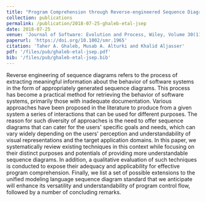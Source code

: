 ```yaml
---
title: "Program Comprehension through Reverse-engineered Sequence Diagrams: A Systematic Review"
collection: publications
permalink: /publication/2018-07-25-ghaleb-etal-jsep
date: 2018-07-25
venue: 'Journal of Software: Evolution and Process, Wiley, Volume 30(11), pp e1965'
paperurl: 'https://doi.org/10.1002/smr.1965'
citation: 'Taher A. Ghaleb, Musab A. Alturki and Khalid Aljasser'
pdf: '/files/pub/ghaleb-etal-jsep.pdf'
bib: '/files/pub/ghaleb-etal-jsep.bib'
---
```


Reverse engineering of sequence diagrams refers to the process of extracting meaningful information about the behavior of software systems in the form of appropriately generated sequence diagrams. This process has become a practical method for retrieving the behavior of software systems, primarily those with inadequate documentation. Various approaches have been proposed in the literature to produce from a given system a series of interactions that can be used for different purposes. The reason for such diversity of approaches is the need to offer sequence diagrams that can cater for the users' specific goals and needs, which can vary widely depending on the users' perception and understandability of visual representations and the target application domains. In this paper, we systematically review existing techniques in this context while focusing on their distinct purposes and potentials of providing more understandable sequence diagrams. In addition, a qualitative evaluation of such techniques is conducted to expose their adequacy and applicability for effective program comprehension. Finally, we list a set of possible extensions to the unified modeling language sequence diagram standard that we anticipate will enhance its versatility and understandability of program control flow, followed by a number of concluding remarks.
